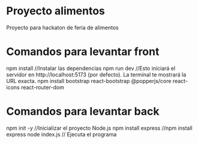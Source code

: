 # Proyecto alimentos
Proyecto para hackaton de feria de alimentos

# Comandos para levantar front
npm install            //Instalar las dependencias
npm run dev             //Esto iniciará el servidor en http://localhost:5173 (por defecto). La terminal                     te mostrará la URL exacta.
npm install bootstrap react-bootstrap @popperjs/core react-icons react-router-dom



# Comandos para levantar back
npm init -y                 //Inicializar el proyecto Node.js
npm install express         //npm install express
node index.js               // Ejecuta el programa



